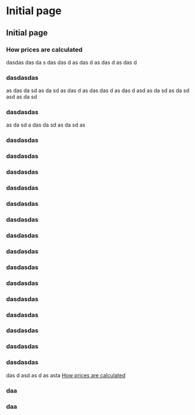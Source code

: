 # Initial page

## Initial page

### How prices are calculated

dasdas das da s das das d as das d as das d as das d

### dasdasdas

as das da sd as da sd as das d as das das d as das d asd as da sd as da sd asd as da sd

### dasdasdas

as da sd a das da sd as da sd as

### dasdasdas

### dasdasdas

### dasdasdas

### dasdasdas

### dasdasdas

### dasdasdas

### dasdasdas

### dasdasdas

### dasdasdas

### dasdasdas

### dasdasdas

### dasdasdas

### dasdasdas

### dasdasdas

### dasdasdas

das d asd as d as asta [How prices are calculated](#how-prices-are-calculated)



### daa

### daa

